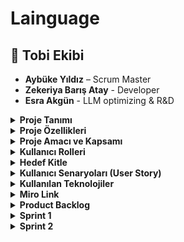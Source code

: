 
# Lainguage

## 👥 Tobi Ekibi
- **Aybüke Yıldız** – Scrum Master  
- **Zekeriya Barış Atay** - Developer  
- **Esra Akgün** - LLM optimizing & R&D 


<details>
<summary> <strong>Proje Tanımı</strong></summary>

Lainguage, bireylerin İngilizce dil becerilerini geliştirmelerini destekleyen, etkileşimli ve yapay zekâ destekli bir dil öğrenme platformudur. Uygulama, kullanıcıların kişiselleştirilmiş kelime listeleri oluşturmasına, seviye bazlı içeriklerle öğrenmesine ve yapay zekâ öğretmeni ile birebir konuşma pratiği yapmasına olanak tanır. Platformun temel hedefi; kullanıcıya aktif, katılımcı ve kendi hızına uygun bir dil öğrenme deneyimi sunmaktır.

Lainguage, geleneksel öğrenme araçlarının ötesine geçerek öğreneni merkeze alan bir yapı sunar. Hem başlangıç düzeyinde olanlar hem de ileri seviyede kendini geliştirmek isteyen kullanıcılar için çeşitli araçlar barındırır. Uygulamada bulunan modüller, CEFR (Avrupa Dilleri Ortak Çerçeve Programı) standartlarına göre yapılandırılmıştır.

Kullanıcılar:

Hazır tematik kelime listelerinden faydalanabilir ya da kendi koleksiyonlarını oluşturabilir,

Seçtikleri seviyeye göre (A1-C2) dil bilgisi, kelime ve konuşma içeriklerine ulaşabilir,

AI destekli "Teacher" modülü sayesinde seçtikleri konuda İngilizce-Türkçe konuşma pratiği yapabilir,

Paragraf veya karşılıklı konuşma metinleri üreten "Generator" modülüyle içerik oluşturabilir,

"Quiz" modülü ile öğrendiklerini test edebilir ve gelişimini takip edebilir.

Platform, öğrenme sürecini hem eğlenceli hem de verimli hale getirirken; kullanıcıya özgü içerik sunumu, çeviri destekleri, seviye takibi ve yapay zekâ ile etkileşim gibi özellikleriyle dijital dil eğitimi alanında bütüncül bir çözüm sunar.

</details>

<details>
<summary> <strong>Proje Özellikleri</strong></summary>

- Koleksiyon Sistemi: Kullanıcılar kendi kelime listelerini oluşturabilir veya hazır tematik listeleri koleksiyonlarına ekleyebilir.
- Teacher Modülü: Giriş, orta ve ileri seviyelerde çeşitli konularda öğretici içerikler sunar. Kullanıcı, AI öğretmenle birebir pratik yapabilir.  
- İçerik Üretici: Seçilen liste ve seviyeye göre AI destekli paragraf veya karşılıklı konuşma metinleri üretir.  
- Quiz Modülü: Kelime tekrarı ve boşluk doldurma türlerinde quizler sunar, sonuçları gösterir ve doğru-yanlış analizleri yapar.  
- İki Dilli Destek: İngilizce ve Türkçe çeviri destekleriyle öğrenmeyi kolaylaştırır.  
- Türkçe-İngilizce çeviri destekli öğrenim  
- Seviye Bazlı Akış: CEFR seviyelerine göre içerik üretimi ve alıştırmalar sağlanır (A1 - C2).

</details>

<details>
<summary> <strong>Proje Amacı ve Kapsamı</strong></summary>

Bu projenin temel amacı, bireylerin İngilizce dil becerilerini kendi öğrenme hızlarına göre geliştirebilecekleri, etkileşimli ve yapay zekâ destekli bir dijital öğrenme platformu sunmaktır. Sistem, kullanıcı merkezli bir yaklaşımla hem bireysel öğrenme deneyimini özelleştirir hem de farklı seviyelere ve ihtiyaçlara uygun içerik üretimi sağlar.

Proje kapsamı şu bileşenleri içerir:

- Kelime Öğrenimi: Kullanıcılar hazır tematik listelerden veya kendi oluşturdukları listelerden faydalanarak hedef kelime gruplarını öğrenebilir.

- Dil Bilgisi (Grammar) Pratiği: Gramer yapıları, zamanlar, bağlaçlar ve soru kalıpları gibi temel dil bilgisi öğeleri, öğretici modüllerle desteklenir.

- Konuşma Geliştirme: AI öğretmen ile yapılan çift yönlü diyaloglar, sesli ve yazılı pratik imkânı sunarak konuşma becerilerinin gelişimini destekler.

- Okuma ve Anlama (Reading & Comprehension): Kullanıcının seviyesine uygun otomatik paragraf ve diyalog üretimi yapılır; Türkçe-İngilizce çeviriler ile anlam derinleştirilir.

- Sınav Hazırlığı: CEFR uyumlu quiz modülü sayesinde kullanıcılar kelime tekrarı ve boşluk doldurma testleri ile hazırlık yapabilir.

- İçerik Üretimi: Yapay zekâ destekli sistem, kullanıcının seviyesine ve seçtiği konuya uygun özgün paragraflar ve konuşma metinleri üretir.

- Kişiselleştirme: Kullanıcılar kendi koleksiyonlarını oluşturabilir, seviyelerini belirleyebilir ve çalışma tarzlarını bu doğrultuda şekillendirebilir.

- Görsel ve Tematik Uyum: Renkli, sade ve kullanıcı dostu arayüz ile görsel destekli öğrenme deneyimi sağlanır.

- Çeviri ve Anlamlandırma: İki dilli (TR-EN) çeviri desteğiyle kullanıcı, metinleri hem anlamlandırır hem de anadil karşılıklarını öğrenir.

</details>

<details>
<summary> <strong>Kullanıcı Rolleri</strong></summary>

| Rol               | Açıklama                                                                 |
|--------------------|--------------------------------------------------------------------------|
| **Öğrenci**         | Sisteme giriş yaparak kelime koleksiyonu oluşturur, içeriklerle çalışır, quiz çözer ve AI öğretmenle pratik yapar. |
| **AI Öğretmen**     | Kullanıcının seçtiği konuya ve seviyeye göre İngilizce pratik yaptırır, açıklamalar sunar ve yönlendirici cevaplar üretir. |
| **Sistem Yöneticisi** | Kullanıcı ve içerik yönetimini sağlar, genel sistem kontrolünü ve performans takibini yürütür. |
| **Geliştirici**      | Yazılım altyapısını geliştirir, yapay zekâ ve veri akış entegrasyonlarını uygular. |

</details>

<details>
<summary> <strong>Hedef Kitle</strong></summary>

| **Kitle** | **Açıklama** |
|-----------|--------------|
| **İngilizce Öğrenmeye Yeni Başlayanlar** | Temel kelime bilgisi, telaffuz ve günlük ifadelerle sıfırdan öğrenme sürecine başlayan bireyler. |
| **Orta ve İleri Seviye Öğrenciler** | Seviye bazlı içeriklerle dil bilgisini derinleştirmek ve konuşma pratiği yapmak isteyen kullanıcılar. |
| **Dil Sınavlarına Hazırlananlar** | CEFR (A1-C2) seviyelerine uygun quiz ve içeriklerle sınav pratiği yapmak isteyen öğrenciler. |
| **Öğretmenler ve Eğitmenler** | Hazır listeler ve AI destekli araçlarla sınıf içi veya bireysel eğitim sürecine dijital destek arayan öğretmenler. |
| **Kendi Kendine Öğrenen Bireyler** | Günlük kelime tekrarı, içerik üretimi ve konuşma pratiğiyle bireysel olarak dil öğrenmeyi tercih eden kişiler. |
| **Ebeveynler / Genç Öğrenciler** | Öğrenme sürecine çocuklarını dahil etmek isteyen ebeveynler veya basit arayüz ile öğrenmeye uygun genç kullanıcılar. |

</details>

<details>
<summary> <strong>Kullanıcı Senaryoları (User Story)</strong></summary>

####  **Öğrenci (Primary User)**

- Kendi seviyeme uygun içerik ve kelimelerle çalışmak istiyorum ki daha verimli öğrenebileyim.  
- AI öğretmen ile konuşma pratiği yapmak istiyorum ki öğrendiğim kelimeleri doğru kullanmayı öğrenebileyim.  
- Kendi kelime listelerimi oluşturmak ve bu listelerle quiz çözmek istiyorum ki kelimeleri tekrar ederek pekiştirebileyim.  
- Sistem bana anlamadığım yerlerde Türkçe açıklama sunabilsin istiyorum ki öğrenme sürecim aksamadan devam etsin.  
- İçeriklerin zorluk seviyesini kendim seçebilmek istiyorum ki gelişimimi kontrol edebileyim.  

####  **Öğretmen / Eğitmen**

- Hazır kelime listelerini öğrencilerime gösterebilmek istiyorum ki onların evde de tekrar yapmalarını sağlayabileyim.  
- AI destekli içeriklerle ders planı hazırlamak istiyorum ki öğrencilerime kişiselleştirilmiş alıştırmalar sunabileyim.  

####  **Ebeveyn (Opsiyonel Kullanıcı Rolü)**

- Çocuğumun öğrenme sürecini görmek istiyorum ki hangi konuda zorlandığını fark edebileyim.  
- Çocuğuma uygun içerikleri filtreleyebilmek istiyorum ki yaşına ve seviyesine uygun çalışsın.  

#### 🛠 **Sistem Yöneticisi / Geliştirici**

- Platformdaki kullanıcıları ve içerikleri yönetebilmek istiyorum ki sistemin güvenliğini ve sürekliliğini sağlayabileyim.  
- Yeni modüller ekleyip güncelleyebilmek istiyorum ki kullanıcı deneyimini sürekli iyileştirebileyim.  

</details>


<details>
<summary> <strong>Kullanılan Teknolojiler</strong></summary>

| **Teknoloji / Araç** | **Açıklama** |
|----------------------|--------------|
| **HTML / CSS / JavaScript** | Platformun kullanıcı arayüzü bu dillerle geliştirildi. Modern, sade ve mobil uyumlu tasarım sağlandı. |
| **Tailwind CSS** | UI bileşenlerinde hızlı ve tutarlı stil uygulamaları için kullanıldı. |
| **Gemini API** | AI destekli öğretmen (chatbot) ve içerik üretim modüllerinde doğal dil işleme desteği sağlamak için kullanıldı. |
| **LLM Agent Mantığı** | Kullanıcı ile etkileşime giren özel görevli yapay zekâ ajanları (örn. öğretmen agent, paragraf agent) oluşturuldu. |
| **Flask (Python)** | Backend işlemleri (API, kullanıcı işlemleri, içerik servisleri) için mikro web çatısı olarak kullanıldı. |
| **Hash Tabanlı Şifreleme** | Kullanıcı bilgilerini güvenli şekilde saklamak amacıyla `password hashing` (örn. `werkzeug.security`, `bcrypt`) gibi algoritmalarla şifreleme sağlandı. |
| **JSON** | Kullanıcı koleksiyonlarının ve hazır listelerin saklanması ve yönetimi için veri formatı olarak kullanıldı. |
| **Git & GitHub** | Sürüm kontrolü ve takım içi işbirliği için kullanıldı. Proje yönetimi ve kod depolama GitHub üzerinden yürütüldü. |
| **Miro** | Sprint yönetimi, kullanıcı akışı ve görev dağılımları için dijital kanban panosu olarak kullanıldı. |
| **Markdown (.md)** | Proje dokümantasyonu ve `README.md` içerikleri için kullanıldı. |
| **CEFR Seviyeleri (A1–C2)** | Dil öğreniminde Avrupa Ortak Dil Çerçevesi seviyelerine uygun içerik üretimi sağlandı. |

</details>


<details>
<summary> <strong>Miro Link</strong></summary>

 [ https://miro.com/app/board/uXjVJZFdoaY=/?share_link_id=237268478030 ]<!-- Gerçek link varsa buraya koy -->

</details>
<details>
<summary> <strong>Product Backlog</strong></summary>

Lainguage, kullanıcıların seviye bazlı, kişiselleştirilmiş ve AI destekli İngilizce eğitimi alabilecekleri bir platformdur. Bu Product Backlog; projenin temel yapı taşlarını, kullanıcı ihtiyaçlarını ve geliştirilecek modülleri Scrum metodolojisine uygun biçimde listelemektedir.

####  Product Backlog Tablosu

| **ID**   | **İş Kalemi**                                           | **Öncelik** | **Açıklama** |
|----------|----------------------------------------------------------|-------------|--------------|
| PB-01    | Proje fikrinin netleştirilmesi                           | Yüksek      | AI destekli İngilizce öğrenme platformu olarak "Lainguage" projesi tanımlandı. |
| PB-02    | Scrum rolleri atanması                                   | Yüksek      | Scrum Master, Product Owner ve takım üyeleri görev dağılımı yaptı. |
| PB-03    | Miro üzerinden Sprint planlaması yapılması               | Yüksek      | Görevler sprint backlog'a aktarıldı ve takvim belirlendi. |
| PB-04    | Product Backlog’un hazırlanması                          | Yüksek      | Tüm iş kalemleri sıralı ve öncelikli şekilde tanımlandı. |
| PB-05    | Kullanıcı rollerinin belirlenmesi                        | Yüksek      | Öğrenci, AI öğretmen, sistem yöneticisi gibi roller netleştirildi. |
| PB-06    | Kullanıcı senaryolarının (User Story) yazılması          | Yüksek      | Her rol için kullanım senaryoları ve ihtiyaçları oluşturuldu. |
| PB-07    | Kullanılacak teknolojilerin seçilmesi                    | Yüksek      | React, Flask, Tailwind, Gemini API, JSON gibi teknolojiler seçildi. |
| PB-08    | Ana sayfa ve modül yönlendirmelerinin yapılması          | Orta        | Ana sayfadan Collections, Lain Tools, Quiz, PDF modüllerine geçiş sağlandı. |
| PB-09    | Koleksiyon yönetim sisteminin geliştirilmesi             | Yüksek      | Hazır ve kişisel kelime listelerinin oluşturulması ve düzenlenmesi sağlandı. |
| PB-10    | AI öğretmen modülünün entegrasyonu                       | Yüksek      | Öğrencinin seçtiği konu ve seviyeye göre etkileşimli pratik sistemi geliştirildi. |
| PB-11    | İçerik üretici modülünün kurulması                        | Orta        | Kullanıcının liste ve seviyeye göre paragraf/karşılıklı metin üretmesi sağlandı. |
| PB-12    | Quiz modülünün geliştirilmesi                            | Orta        | Kelime tekrarı ve boşluk doldurma testleri ile skor ve cevap anahtarı görüntülendi. |
| PB-13    | Seviye sistemi (A1–C2) uygulanması                        | Orta        | Tüm içeriklerin CEFR dil seviyelerine göre sınıflandırılması sağlandı. |
| PB-14    | Çift dilli çeviri sistemi kurulması                      | Orta        | İçeriklerin Türkçe-İngilizce olarak görüntülenmesi sağlandı. |


</details>

<details>
<summary> <strong>Sprint 1</strong></summary>

 # Sprint 1: Proje Planlama ve Hazırlık Süreci

Bu sprintte, İngilizce öğrenme asistanı projesinin temelleri atılmış; kullanıcı arayüzü, LLM tabanlı quiz üretimi, hazır kelime listeleri ve kullanıcı koleksiyon sistemi için ilk yapılandırmalar tamamlanmıştır.

## ✅ Tamamlanan Başlıca Çalışmalar

- **Proje fikri belirlendi:** Kullanıcının İngilizce öğrenimini desteklemek amacıyla; kelime listeleri oluşturma, quiz çözme, ve AI destekli içerik üretme özelliklerine sahip bir sistem tasarlandı.
- **Ekip rolleri tanımlandı:** Scrum Master, Product Owner ve geliştirici ekip üyeleri belirlendi.
- **Kullanılacak teknolojiler seçildi:** 
  - Frontend: `Streamlit`
  - Backend: `Flask`, `Flask-CORS`
  - Şifreleme: `hashlib (SHA-256)`
  - AI: `Gemini 1.5`, `LLM Agent yapısı`
- **UI wireframe taslakları oluşturuldu:** Ana sayfa, konu seçimi ve quiz ekranı gibi temel bileşenler için wireframe'ler oluşturuldu.
- **Miro üzerinden planlama yapıldı:** Sprint backlog oluşturuldu, görevler dağıtıldı ve tamamlanan işler takip edildi.
- **Chatbot/Agent modülü prototiplendi:** Kullanıcının seçtiği seviyeye ve listeye göre paragraf üretme ve öğretmen agent mantığı ilk taslak olarak kurgulandı.
- **Kullanıcı yönetimi CRUD yapısı hazırlandı:** Kullanıcılar için kayıt, giriş, liste oluşturma ve güncelleme işlemleri geliştirildi.
- **Hash tabanlı şifreleme modülü geliştirildi:** Kullanıcı parolaları SHA256 algoritması ile güvenli şekilde saklanacak biçimde kodlandı.
- **Hazır kelime listeleri tanımlandı:** Renkler, hayvanlar, okul, giysi gibi kategorilere ait örnek listeler veri tabanına işlendi.


---

## Sprint 1 Retrospective

### Neler İyi Gitti?
- Ekip içi iletişim ve görev paylaşımı dengeliydi.
- Miro sprint yönetimi verimli geçti.
- Tüm wireframe’ler zamanında ve eksiksiz teslim edildi.
- Paragraf Agent ve Quiz Agent prototipleri hazırlandı.
- Kullanıcı CRUD işlemleri tamamlandı.
- Flask backend + CORS konfigürasyonu başarıyla yapıldı.
- GitHub klasör yapısı ve commit yönetimi düzenli sürdürüldü.

### Neler Geliştirilebilir?
- Bazı görevlerde detay eksikleri yaşandı; teknik borç sprint 2’ye devredildi.
- Daha fazla test verisi ile kullanıcı deneyimi geliştirilebilir.

---

## Gelecek Sprintlerde Hedefler

- AI agent’ların seviye ve liste bazlı daha güçlü çalışmasını sağlamak
- Quiz sonuçlarının geçmişe kaydedilmesi ve başarı takibi
- Chatbot etkileşimiyle anlık öneriler (düzeltme, açıklama vb.)
- Kullanıcının oluşturduğu içeriklerden yeni quiz üretimi
- UI teması ve erişilebilirlik geliştirmeleri

</details>
<details>
 <summary> <strong>Sprint 2</strong></summary>
# Sprint 2: Etkileşimli Öğrenme ve AI Entegrasyonu

Bu sprintte, sistemin kullanıcı etkileşimini artırmaya yönelik ana modülleri tamamlanmış, AI destekli içerik üretimi aktif hale getirilmiş ve öğretmen arayüzü dahil edilerek çok yönlü bir deneyim sunulmaya başlanmıştır.

---

## ✅ Tamamlanan Başlıca Çalışmalar

- **Giriş / Kayıt sayfası tamamlandı:** Kullanıcı kimlik doğrulama ve giriş sistemleri başarıyla tamamlandı.
- **Seviye bazlı tema ve gezinme eklendi:** Kullanıcının seviyesine göre içerik erişimi ve temalar dinamik şekilde ayarlandı.
- **Ana sayfa yönlendirme bağlantıları oluşturuldu:** Collections, Lain Tools vb. içeriklere hızlı erişim sağlandı.
- **Kelime koleksiyonu sistemi geliştirildi:** Kullanıcılar kendi kelime koleksiyonlarını oluşturabilir hale getirildi.
- **Hazır kelime listeleri artırıldı:** Sistem içindeki liste havuzu genişletilerek daha fazla kategorik seçim sağlandı.
- **Quiz modülü tamamlandı:**
  - Seviye seçimi ve quiz başlatma mantığı geliştirildi.
  - Quiz sonuç ekranı (doğru/yanlış, skor) oluşturuldu.
  - "Tekrar dene" ve yeni quiz yönlendirme ekranı tamamlandı.
  - **Gemini API** ile otomatik quiz sorusu üretimi başarıyla entegre edildi.
- **Paragraf / Metin Üretici Agent (Paragraf Agent):**
  - Kullanıcıdan seviye, içerik tipi ve liste seçimi alındı.
  - Belirtilen kriterlere göre anlamlı paragraf üretildi.
  - Üretilen metinlerin okunabilirliği artırıldı.
- **Teacher Agent (AI Öğretmen):**
  - Öğretmen ekranı geliştirildi.
  - Konu bazlı içerik anlatımı sağlandı.
  - Türkçe açıklama modu sisteme eklendi.
- **Proje teslim süreci başlatıldı:**
  - README ve teknik dokümantasyon yazıldı.
  - Proje deploy edilebilir hale getirildi.
  - Genel sistem testi tamamlandı.

---

## Sprint 2 Retrospective

### Neler İyi Gitti?
- Quiz modülü tamamlandı ve Gemini API entegrasyonu başarılı şekilde gerçekleşti.
- Kullanıcı koleksiyonu ve hazır liste özellikleri kullanıcı deneyimini artırdı.
- Paragraf Agent ile seviye bazlı anlamlı içerik üretimi sağlandı.
- Öğretmen arayüzü ilk kez entegre edildi.
- Tüm sistem genel teste girdi ve deploy hazırlıkları başladı.


</details>
